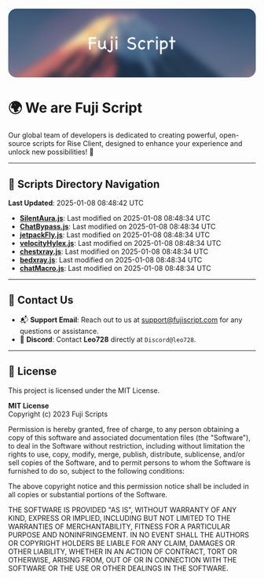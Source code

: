 ![Banner](.github/b.webp)

# 🌍 **We are Fuji Script**

Our global team of developers is dedicated to creating powerful, open-source scripts for Rise Client, designed to enhance your experience and unlock new possibilities! 🌟

---
<!-- SCRIPTS_NAVIGATION_START -->
## 📂 **Scripts Directory Navigation**

**Last Updated**: 2025-01-08 08:48:42 UTC

- **[SilentAura.js](scripts/SilentAura.js)**: Last modified on 2025-01-08 08:48:34 UTC
- **[ChatBypass.js](scripts/ChatBypass.js)**: Last modified on 2025-01-08 08:48:34 UTC
- **[jetpackFly.js](scripts/jetpackFly.js)**: Last modified on 2025-01-08 08:48:34 UTC
- **[velocityHylex.js](scripts/velocityHylex.js)**: Last modified on 2025-01-08 08:48:34 UTC
- **[chestxray.js](scripts/chestxray.js)**: Last modified on 2025-01-08 08:48:34 UTC
- **[bedxray.js](scripts/bedxray.js)**: Last modified on 2025-01-08 08:48:34 UTC
- **[chatMacro.js](scripts/chatMacro.js)**: Last modified on 2025-01-08 08:48:34 UTC

<!-- SCRIPTS_NAVIGATION_END -->

---

## 💬 **Contact Us**  
- 📬 **Support Email**: Reach out to us at [support@fujiscript.com](mailto:support@fujiscript.com) for any questions or assistance.  
- 💬 **Discord**: Contact **Leo728** directly at `Discord@leo728`.

---

## 📜 **License**

This project is licensed under the MIT License.  

**MIT License**  
Copyright (c) 2023 Fuji Scripts  

Permission is hereby granted, free of charge, to any person obtaining a copy of this software and associated documentation files (the "Software"), to deal in the Software without restriction, including without limitation the rights to use, copy, modify, merge, publish, distribute, sublicense, and/or sell copies of the Software, and to permit persons to whom the Software is furnished to do so, subject to the following conditions:  

The above copyright notice and this permission notice shall be included in all copies or substantial portions of the Software.  

THE SOFTWARE IS PROVIDED "AS IS", WITHOUT WARRANTY OF ANY KIND, EXPRESS OR IMPLIED, INCLUDING BUT NOT LIMITED TO THE WARRANTIES OF MERCHANTABILITY, FITNESS FOR A PARTICULAR PURPOSE AND NONINFRINGEMENT. IN NO EVENT SHALL THE AUTHORS OR COPYRIGHT HOLDERS BE LIABLE FOR ANY CLAIM, DAMAGES OR OTHER LIABILITY, WHETHER IN AN ACTION OF CONTRACT, TORT OR OTHERWISE, ARISING FROM, OUT OF OR IN CONNECTION WITH THE SOFTWARE OR THE USE OR OTHER DEALINGS IN THE SOFTWARE.  
